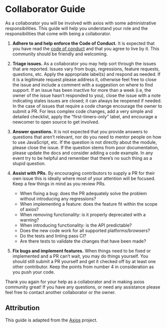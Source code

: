 # Collaborator Guide

As a collaborator you will be involved with axios with some administrative
responsibilities. This guide will help you understand your role and the
responsibilities that come with being a collaborator.

1. __Adhere to and help enforce the Code of Conduct.__ It is expected that you
have read the [code of conduct](https://github.com/jdmedlock/neighborhoodmap/blob/development/CODE_OF_CONDUCT.md)
and that you agree to live by it. This community should be friendly and
welcoming.

1. __Triage issues.__ As a collaborator you may help sort through the issues
that are reported. Issues vary from bugs, regressions, feature requests,
questions, etc. Apply the appropriate label(s) and respond as needed. If it is
a legitimate request please address it, otherwise feel free to close the issue
and include a comment with a suggestion on where to find support. If an issue
has been inactive for more than a week (i.e, the owner of the issue hasn’t
responded to you), close the issue with a note indicating stales issues are
closed; it can always be reopened if needed. In the case of issues that require
a code change encourage the owner to submit a PR. For less complex code changes,
add a very simple and detailed checklist, apply the “first-timers-only” label,
and encourage a newcomer to open source to get involved.

1. __Answer questions.__ It is not expected that you provide answers to
questions that aren’t relevant, nor do you need to mentor people on how to use
JavaScript, etc. If the question is not directly about the module, please close
the issue. If the question stems from poor documentation, please update the
docs and consider adding a code example. In any event try to be helpful and
remember that there’s no such thing as a stupid question.

1. __Assist with PRs.__ By encouraging contributors to supply a PR for their
own issue this is ideally where most of your attention will be focused. Keep a
few things in mind as you review PRs.
	- When fixing a bug: does the PR adequately solve the problem without
	introducing any regressions?
	- When implementing a feature: does the feature fit within the scope of axios?
	- When removing functionality: is it properly deprecated with a warning?
	- When introducing functionality: is the API predictable?
	- Does the new code work for all supported platforms/browsers?
	- Do the tests and linting pass CI?
	- Are there tests to validate the changes that have been made?

1. __Fix bugs and implement features.__ When things need to be fixed or
implemented and a PR can’t wait, you may do things yourself. You should still
submit a PR yourself and get it checked off by at least one other contributor.
Keep the points from number 4 in consideration as you push your code.

Thank you again for your help as a collaborator and in making axios community
great! If you have any questions, or need any assistance please feel free to
contact another collaborator or the owner.

## Attribution

This guide is adapted from the [Axios](https://github.com/axios/axios) project.